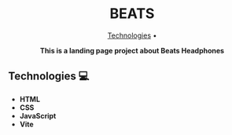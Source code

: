 <h1 align="center" style="font-weight: bold;">
    BEATS
</h1>
<p align="center">
 <a href="#tech">Technologies</a> • 
</p>

<p align="center">
<b>This is a landing page project about Beats Headphones</b>
</p>
<h2 id="tech">Technologies 💻</h2>

  - **HTML**
  - **CSS**
  - **JavaScript**
  - **Vite**
